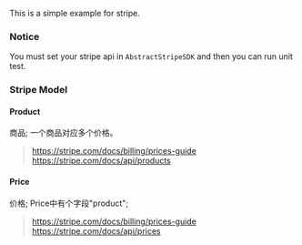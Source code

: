 This is a simple example for stripe.

### Notice
You must set your stripe api in `AbstractStripeSDK` and then you can run unit test.

### Stripe Model

#### Product
商品; 一个商品对应多个价格。
> https://stripe.com/docs/billing/prices-guide
> https://stripe.com/docs/api/products

#### Price
价格;
Price中有个字段"product";
> https://stripe.com/docs/billing/prices-guide
> https://stripe.com/docs/api/prices